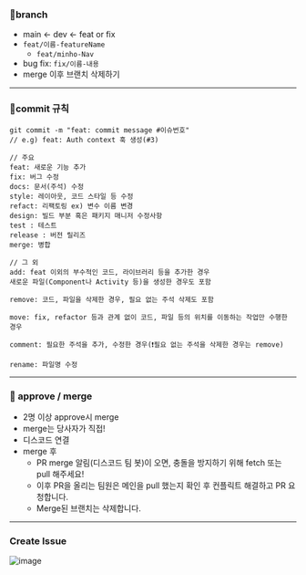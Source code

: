 ### 🐣branch 

- main ← dev ← feat or fix
- `feat/이름-featureName`
    - `feat/minho-Nav`
- bug fix: `fix/이름-내용`
- merge 이후 브랜치 삭제하기

<hr>

### 🐣commit 규칙

```
git commit -m "feat: commit message #이슈번호"
// e.g) feat: Auth context 훅 생성(#3)
```
```
// 주요
feat: 새로운 기능 추가
fix: 버그 수정
docs: 문서(주석) 수정
style: 레이아웃, 코드 스타일 등 수정
refact: 리팩토링 ex) 변수 이름 변경
design: 빌드 부분 혹은 패키지 매니저 수정사항
test : 테스트
release : 버전 릴리즈
merge: 병합

// 그 외
add: feat 이외의 부수적인 코드, 라이브러리 등을 추가한 경우
새로운 파일(Component나 Activity 등)을 생성한 경우도 포함

remove: 코드, 파일을 삭제한 경우, 필요 없는 주석 삭제도 포함

move: fix, refactor 등과 관계 없이 코드, 파일 등의 위치를 이동하는 작업만 수행한 경우

comment: 필요한 주석을 추가, 수정한 경우(❗필요 없는 주석을 삭제한 경우는 remove)

rename: 파일명 수정
```
<hr>

### 🐣 approve / merge

- 2명 이상 approve시 merge
- merge는 당사자가 직접!
- 디스코드 연결
- merge 후
    - PR merge 알림(디스코드 팀 봇)이 오면, 충돌을 방지하기 위해 fetch 또는 pull 해주세요!
    - 이후 PR을 올리는 팀원은 메인을 pull 했는지 확인 후 컨플릭트 해결하고 PR 요청합니다.
    - Merge된 브랜치는 삭제합니다.

<hr>

### Create Issue
![image](https://github.com/user-attachments/assets/f9702a6e-5e91-4f4e-8ff4-3449e7b6bd6c)